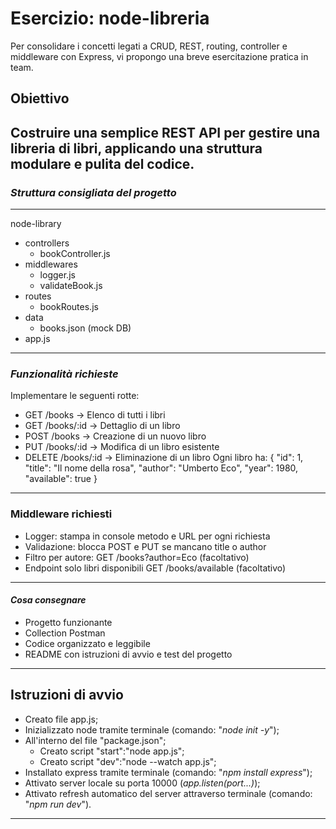 # **Esercizio: node-libreria** 
Per consolidare i concetti legati a CRUD, REST, routing, controller e middleware con Express, vi propongo una breve esercitazione pratica in team.
## Obiettivo
Costruire una semplice REST API per gestire una libreria di 
libri, applicando una struttura modulare e pulita del codice.
---
### *Struttura consigliata del progetto*
---
node-library
- controllers
    - bookController.js
- middlewares
    - logger.js
    - validateBook.js
- routes
    - bookRoutes.js
- data
    -  books.json (mock DB)
- app.js
---
### *Funzionalità richieste*
Implementare le seguenti rotte:
- GET /books → Elenco di tutti i libri
- GET /books/:id → Dettaglio di un libro
- POST /books → Creazione di un nuovo libro
- PUT /books/:id → Modifica di un libro esistente
- DELETE /books/:id → Eliminazione di un libro
Ogni libro ha:
{
  "id": 1,
  "title": "Il nome della rosa",
  "author": "Umberto Eco",
  "year": 1980,
  "available": true
}
---
### Middleware richiesti
- Logger: stampa in console metodo e URL per ogni richiesta
- Validazione: blocca POST e PUT se mancano title o author
- Filtro per autore: GET /books?author=Eco (facoltativo)
- Endpoint solo libri disponibili GET /books/available (facoltativo)
---
#### *Cosa consegnare*
- Progetto funzionante
- Collection Postman
- Codice organizzato e leggibile
- README con istruzioni di avvio e test del progetto
---
## **Istruzioni di avvio**
- Creato file app.js;
- Inizializzato node tramite terminale (comando: "*node init -y*");
- All'interno del file "package.json";
    - Creato script "start":"node app.js";
    - Creato script "dev":"node --watch app.js";
- Installato express tramite terminale (comando: "*npm install express*");
- Attivato server locale su porta 10000 (*app.listen(port...)*);
- Attivato refresh automatico del server attraverso terminale (comando: "*npm run dev*").
---